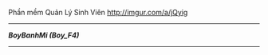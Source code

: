 ﻿Phần mềm Quản Lý Sinh Viên
http://imgur.com/a/jQyig
************************
***BoyBanhMi (Boy_F4)***
************************
